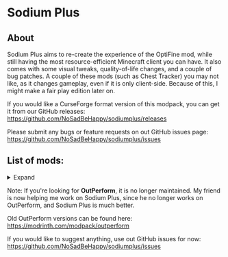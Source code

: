 # Sodium Plus

## About

Sodium Plus aims to re-create the experience of the OptiFine mod, while still having the most resource-efficient Minecraft client you can have. It also comes with some visual tweaks, quality-of-life changes, and a couple of bug patches. A couple of these mods (such as Chest Tracker) you may not like, as it changes gameplay, even if it is only client-side. Because of this, I might make a fair play edition later on.

If you would like a CurseForge format version of this modpack, you can get it from our GitHub releases: https://github.com/NoSadBeHappy/sodiumplus/releases

Please submit any bugs or feature requests on out GitHub issues page: https://github.com/NoSadBeHappy/sodiumplus/issues

## List of mods:

<details>
<summary>Expand</summary>

- AdvancementInfo
- AppleSkin
- Architectury API
- Better Beds
- BetterF3
- Blur (Fabric)
- Boat Item View
- Bobby
- Capes
- Chat Heads
- ChestTracker
- ClearDespawn
- ClickThrough
- Cloth Config API
- Collective
- Cull Leaves
- DashLoader
- Drip Sounds (Fabric)
- Durability Viewer
- Dynamic FPS
- Eating Animation [Fabric]
- Entity View Distance
- EntityCulling
- ESSENTIAL Mod
- Fabric API
- Fabric Language Kotlin
- Fabrishot
- Falling Leaves
- FerriteCore
- First-person Model
- FPS - Display
- Full Brightness Toggle
- Held Item Info
- Indium
- Iris Shaders
- Jade 🔍
- LambDynamicLights
- LazyDFU
- LibJF
- Litematica
- Lithium
- Logical Zoom
- MidnightLib
- MinecraftCapes
- Model Gap Fix
- Mod Menu
- Mouse Wheelie
- Not Enough Animations
- Not Enough Crashes
- Presence Footsteps
- Reese's Sodium Options
- Roughly Enough Items (REI)
- Simple Voice Chat
- Slyde
- Smooth Boot (Fabric)
- Sodium
- StepUp
- Visuality
- Wavey Capes
- [Xaero's Minimap](https://www.curseforge.com/minecraft/mc-mods/xaeros-minimap)
- [Xaero's World Map](https://www.curseforge.com/minecraft/mc-mods/xaeros-world-map)

</details>

Note: If you're looking for __OutPerform__, it is no longer maintained. My friend is now helping me work on Sodium Plus, since he no longer works on OutPerform, and Sodium Plus is much better.

Old OutPerform versions can be found here:
https://modrinth.com/modpack/outperform

If you would like to suggest anything, use out GitHub issues for now: https://github.com/NoSadBeHappy/sodiumplus/issues
